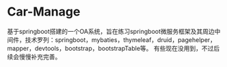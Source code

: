 # Car-Manage
基于springboot搭建的一个OA系统，旨在练习springboot微服务框架及其周边中间件，技术罗列：springboot，mybaties，thymeleaf，druid，pagehelper，mapper，devtools，bootstrap，bootstrapTable等。
有些现在没用到，不过后续会慢慢补充完善。
